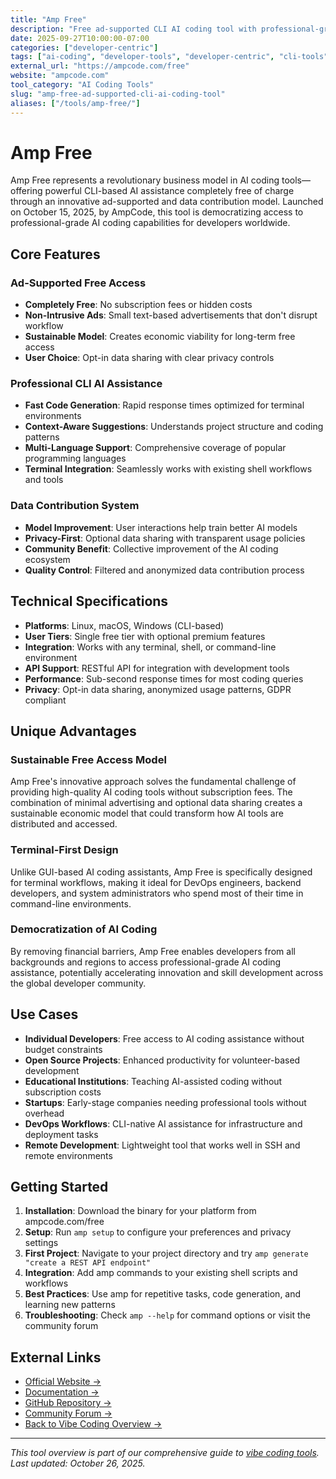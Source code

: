 ```yaml
---
title: "Amp Free"
description: "Free ad-supported CLI AI coding tool with professional-grade assistance and sustainable freemium model"
date: 2025-09-27T10:00:00-07:00
categories: ["developer-centric"]
tags: ["ai-coding", "developer-tools", "developer-centric", "cli-tools", "free-ai"]
external_url: "https://ampcode.com/free"
website: "ampcode.com"
tool_category: "AI Coding Tools"
slug: "amp-free-ad-supported-cli-ai-coding-tool"
aliases: ["/tools/amp-free/"]
---
```


# Amp Free

Amp Free represents a revolutionary business model in AI coding tools—offering powerful CLI-based AI assistance completely free of charge through an innovative ad-supported and data contribution model. Launched on October 15, 2025, by AmpCode, this tool is democratizing access to professional-grade AI coding capabilities for developers worldwide.

## Core Features

### Ad-Supported Free Access
- **Completely Free**: No subscription fees or hidden costs
- **Non-Intrusive Ads**: Small text-based advertisements that don't disrupt workflow
- **Sustainable Model**: Creates economic viability for long-term free access
- **User Choice**: Opt-in data sharing with clear privacy controls

### Professional CLI AI Assistance
- **Fast Code Generation**: Rapid response times optimized for terminal environments
- **Context-Aware Suggestions**: Understands project structure and coding patterns
- **Multi-Language Support**: Comprehensive coverage of popular programming languages
- **Terminal Integration**: Seamlessly works with existing shell workflows and tools

### Data Contribution System
- **Model Improvement**: User interactions help train better AI models
- **Privacy-First**: Optional data sharing with transparent usage policies
- **Community Benefit**: Collective improvement of the AI coding ecosystem
- **Quality Control**: Filtered and anonymized data contribution process

## Technical Specifications

- **Platforms**: Linux, macOS, Windows (CLI-based)
- **User Tiers**: Single free tier with optional premium features
- **Integration**: Works with any terminal, shell, or command-line environment
- **API Support**: RESTful API for integration with development tools
- **Performance**: Sub-second response times for most coding queries
- **Privacy**: Opt-in data sharing, anonymized usage patterns, GDPR compliant

## Unique Advantages

### Sustainable Free Access Model
Amp Free's innovative approach solves the fundamental challenge of providing high-quality AI coding tools without subscription fees. The combination of minimal advertising and optional data sharing creates a sustainable economic model that could transform how AI tools are distributed and accessed.

### Terminal-First Design
Unlike GUI-based AI coding assistants, Amp Free is specifically designed for terminal workflows, making it ideal for DevOps engineers, backend developers, and system administrators who spend most of their time in command-line environments.

### Democratization of AI Coding
By removing financial barriers, Amp Free enables developers from all backgrounds and regions to access professional-grade AI coding assistance, potentially accelerating innovation and skill development across the global developer community.

## Use Cases

- **Individual Developers**: Free access to AI coding assistance without budget constraints
- **Open Source Projects**: Enhanced productivity for volunteer-based development
- **Educational Institutions**: Teaching AI-assisted coding without subscription costs
- **Startups**: Early-stage companies needing professional tools without overhead
- **DevOps Workflows**: CLI-native AI assistance for infrastructure and deployment tasks
- **Remote Development**: Lightweight tool that works well in SSH and remote environments

## Getting Started

1. **Installation**: Download the binary for your platform from ampcode.com/free
2. **Setup**: Run `amp setup` to configure your preferences and privacy settings
3. **First Project**: Navigate to your project directory and try `amp generate "create a REST API endpoint"`
4. **Integration**: Add amp commands to your existing shell scripts and workflows
5. **Best Practices**: Use amp for repetitive tasks, code generation, and learning new patterns
6. **Troubleshooting**: Check `amp --help` for command options or visit the community forum

## External Links

- [Official Website →](https://ampcode.com/free)
- [Documentation →](https://docs.ampcode.com)
- [GitHub Repository →](https://github.com/ampcode/amp-free)
- [Community Forum →](https://community.ampcode.com)
- [Back to Vibe Coding Overview →](/blog/posts/vibe-coding-revolution/)

---

*This tool overview is part of our comprehensive guide to [vibe coding tools](/blog/posts/vibe-coding-revolution/). Last updated: October 26, 2025.*